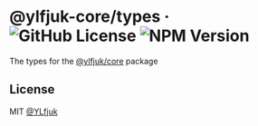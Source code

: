 # @ylfjuk-core/types &middot; ![GitHub License](https://img.shields.io/github/license/ylfjuk/core) ![NPM Version](https://img.shields.io/npm/v/%40ylfjuk-core/types?logo=typescript)

The types for the [@ylfjuk/core](../core/README.md) package

## License

MIT [@YLfjuk](https://github.com/YLfjuk)
